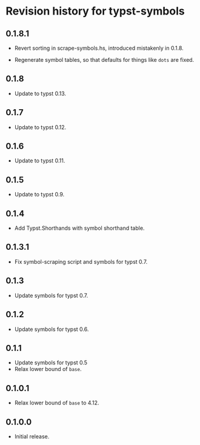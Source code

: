 # Revision history for typst-symbols

## 0.1.8.1

* Revert sorting in scrape-symbols.hs, introduced mistakenly in 0.1.8.

* Regenerate symbol tables, so that defaults for things like `dots` are fixed.

## 0.1.8

* Update to typst 0.13.

## 0.1.7

* Update to typst 0.12.

## 0.1.6

* Update to typst 0.11.

## 0.1.5

* Update to typst 0.9.

## 0.1.4

* Add Typst.Shorthands with symbol shorthand table.

## 0.1.3.1

* Fix symbol-scraping script and symbols for typst 0.7.

## 0.1.3

* Update symbols for typst 0.7.

## 0.1.2

* Update symbols for typst 0.6.

## 0.1.1

* Update symbols for typst 0.5
* Relax lower bound of `base`.

## 0.1.0.1

* Relax lower bound of `base` to 4.12.

## 0.1.0.0

* Initial release.
